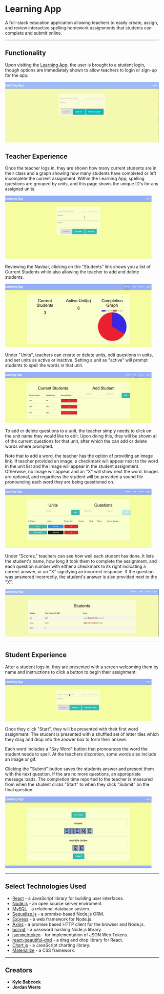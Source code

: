 # Learning App
A full-stack education application allowing teachers to easily create, assign, and review interactive spelling homework assignments that students can complete and submit online. 

---

## Functionality

Upon visiting the [Learning App](https://thawing-brook-74578.herokuapp.com/), the user is brought to a student login, though options are immediately shown to allow teachers to login or sign-up for the app.  

![main-page](/images/studentLogin.jpeg)


## Teacher Experience
Once the teacher logs in, they are shown how many current students are in their class and a graph showing how many students have completed or left incomplete the current assignment. Within the Learning App, spelling questions are grouped by units, and this page shows the unique ID's for any assigned units.

![teacher-logging-in](/images/teacherLogin.gif)

Reviewing the Navbar, clicking on the "Students" link shows you a list of Current Students while also allowing the teacher to add and delete students.

![teacher-student-page](/images/teacherStudent.gif)

Under "Units", teachers can create or delete units, edit questions in units, and set units as active or inactive. Setting a unit as "active" will prompt students to spell the words in that unit. 

![teacher-units](/images/teacherUnits.gif)

To add or delete questions to a unit, the teacher simply needs to click on the unit name they would like to edit. Upon doing this, they will be shown all of the current questions for that unit, after which the can add or delete words where prompted.

Note that to add a word, the teacher has the option of providing an image link. If teacher provided an image, a checkmark will appear next to the word in the unit list and the image will appear in the student assignment. Otherwise, no image will appear and an "X" will show next the word. Images are optional, and regardless the student will be provided a sound file pronouncing each word they are being questioned on. 

![teacher-questions](/images/teacherQuestions.gif)

Under "Scores," teachers can see how well each student has done. It lists the student's name, how long it took them to complete the assignment, and each question number with either a checkmark to its right indicating a correct answer, or an "X" signifying an incorrect response. If the question was answered incorrectly, the student's answer is also provided next to the "X". 

![teacher-scores](/images/teacherScores.jpeg)

---

## Student Experience

After a student logs in, they are presented with a screen welcoming them by name and instructions to click a button to begin their assignment. 

![student-welcome](/images/studentWelcome.gif)

Once they click "Start", they will be presented with their first word assignment. The student is presented with a shuffled set of letter tiles which they drag and drop into the answer box to form their answer.

Each word includes a "Say Word" button that pronounces the word the student needs to spell. At the teachers discretion, some words also include an image or gif.

Clicking the "Submit" button saves the students answer and present them with the next question. If the are no more questions, an appropriate message loads. The completion time reported to the teacher is measured from when the student clicks "Start" to when they click "Submit" on the final question. 

![student-run-through](/images/studentRunThrough.gif)

---

## Select Technologies Used
* [React](https://reactjs.org/) - a JavaScript library for building user interfaces.
* [Node.js](https://nodejs.org/en/) - an open source server enviroment.
* [MySQL](https://www.npmjs.com/package/mysql) - a relational database system.
* [Sequelize.js](http://docs.sequelizejs.com/) - a promise-based Node.js ORM. 
* [Express](https://www.npmjs.com/package/express) - a web framework for Node.js.
* [Axios](https://www.npmjs.com/package/axios) - a promise based HTTP client for the browser and Node.js.
* [bcrypt](https://www.npmjs.com/package/bcrypt) - a password hashing Node.js library.
* [jsonwebtoken](https://www.npmjs.com/package/jsonwebtoken) - for implementation of JSON Web Tokens.
* [react-beautiful-dnd](https://github.com/atlassian/react-beautiful-dnd) - a drag and drop library for React.
* [Chart.js](https://www.chartjs.org/) - a JavaScript charting library. 
* [Materialize](https://materializecss.com/) - a CSS framework.

---

## Creators
* **Kyle Babcock**
* **Jordan Werre**
